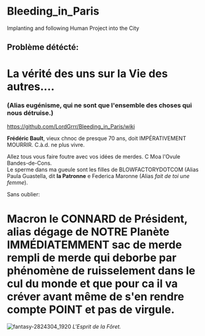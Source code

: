# Bleeding_in_Paris
Implanting and following Human Project into the City


## Problème détécté:  
# La vérité des uns sur la Vie des autres....  
### (Alias eugénisme, qui ne sont que l'ensemble des choses qui nous détruise.)  
https://github.com/LordGrrr/Bleeding_in_Paris/wiki  

**Frédéric Bault**, vieux chnoc de presque 70 ans, doit IMPÉRATIVEMENT MOURRIR. C.à.d. ne plus vivre.

Allez tous vous faire foutre avec vos idées de merdes. C Moa l'Ovule Bandes-de-Cons.  
Le sperme dans ma gueule sont les filles de BLOWFACTORYDOTCOM
(Alias Paula Guastella, dit **la Patronne** e Federica Maronne (Alias _fait de toi une femme_). 

Sans oublier:
# Macron le CONNARD de Président, alias dégage de NOTRE Planète IMMÉDIATEMMENT sac de merde rempli de merde qui deborbe par phénomène de ruisselement dans le cul du monde et que pour ca il va créver avant même de s'en rendre compte POINT et pas de virgule.
![fantasy-2824304_1920](https://github.com/LordGrrr/Bleeding_in_Paris/assets/134517577/eb3cfab8-4710-43b7-ac96-98bad6027c0b)
_L'Esprit de la Fôret._
